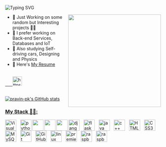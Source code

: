  <!-- <p align="center"><img src="https://i.imgur.com/QjD80Mh.png" width=auto height="300" /></p> -->

![Typing SVG](https://readme-typing-svg.herokuapp.com?font=source+code+pro&color=%23F7F7F7&center=true&duration=4000&lines=Hi+there%F0%9F%91%8B%2C+I+am+Pravin+Kumar+;A+Backend+Developer+/+Programmer%F0%9F%A7%91%E2%80%8D%F0%9F%92%BB)

<!-- # Hi there , I'm PK👋 -->

<!-- **pravin-pk/pravin-pk** is a ✨ _special_ ✨ repository because its `README.md` (this file) appears on your GitHub profile. -->

<!-- Here are some ideas to get you started: -->
  <img width="300px" align="right" src="https://user-images.githubusercontent.com/65854432/131634214-91274d8f-4f2f-4a91-bee8-276f5c3069eb.gif"/>


- 🔭 Just Working on some random but Interesting projects 😶‍🌫️
- 🤔 I prefer working on Back-end Services, Databases and IoT
- 🌱 Also studying Self-driving cars, Designing and Physics
- 📑 Here's [My Resume](https://drive.google.com/file/d/1Eio-XfHbrSM6b2BfalTmFjCqA2A-OWi1/view)
<!-- - 👯 I’m looking to collaborate on ... -->

<!-- - 💬 Ask me about ... -->
<!-- - 📫 How to reach me: 


*LinkdIn : * -->
<!-- - 😄 Pronouns: ...
- ⚡ Fun fact: ...
 -->
 <br>

<div>
<a href="https://linkedin.com/in/pravinkumar-pk" target="_blank">&nbsp;&nbsp;&nbsp;&nbsp;&nbsp;
<img src="https://img.shields.io/badge/LinkedIn-0A66C2.svg?style=for-the-badge&logo=linkedin&logoColor=white" alt="https://www.linkedin.com/in/pravinkumar-pk/" height="30">
<!-- <a href="https://www.hackerrank.com/pk_pravin" target="_blank">&nbsp;&nbsp;&nbsp;&nbsp;&nbsp;
<img src="https://img.shields.io/badge/Hackerrank-2EC866.svg?style=for-the-badge&logo=hackerrank&logoColor=black" alt="https://www.hackerrank.com/pk_pravin" height="30"></a> -->
<br><br>
</div>


![pravin-pk's GitHub stats](https://github-readme-stats.vercel.app/api?username=pravin-pk&hide=contribs,prs&count_private=true&show_icons=true&theme=dark)
 
<!-- ![Top Langs](https://github-readme-stats.vercel.app/api/top-langs/?username=pravin-pk&theme=dark&layout=compact) -->


### My Stack 🧑‍💻:

<img align="left" alt="Visual Studio Code" width="36px" src="https://cdn.jsdelivr.net/gh/devicons/devicon/icons/vscode/vscode-original.svg" style="padding-right:10px;" />
<img align="left" alt="python" width="36px" src="https://cdn.jsdelivr.net/gh/devicons/devicon/icons/python/python-original.svg" />
<img align="left" alt"jupyter notebook" width="36px" src="https://cdn.jsdelivr.net/gh/devicons/devicon/icons/jupyter/jupyter-original-wordmark.svg" />
<img align="left" alt"numpy" width="36px" src="https://cdn.jsdelivr.net/gh/devicons/devicon/icons/numpy/numpy-original-wordmark.svg" />
<img align="left" alt"tensorflow" width="36px" src="https://cdn.jsdelivr.net/gh/devicons/devicon/icons/tensorflow/tensorflow-original.svg" />
<img align="left" alt="django" width="36px" src="https://cdn.jsdelivr.net/gh/devicons/devicon/icons/django/django-plain.svg" style="padding-right:10px;" />
<img align="left" alt="flask" width="36px" src="https://cdn.jsdelivr.net/gh/devicons/devicon/icons/flask/flask-original-wordmark.svg" style="padding-right:10px;" />
<img align="left" alt="java" width="36px" src="https://cdn.jsdelivr.net/gh/devicons/devicon/icons/java/java-original.svg" style="padding-right:10px;" />
<img align="left" alt="c++" width="36px" src="https://cdn.jsdelivr.net/gh/devicons/devicon/icons/cplusplus/cplusplus-original.svg" style="padding-right:10px;" />
<img align="left" alt="HTML5" width="36px" src="https://cdn.jsdelivr.net/gh/devicons/devicon/icons/html5/html5-original.svg" style="padding-right:10px;" />
<img align="left" alt="CSS3" width="36px" src="https://cdn.jsdelivr.net/gh/devicons/devicon/icons/css3/css3-original.svg" style="padding-right:10px;" />
<img align="left" alt="MySQL" width="36px" src="https://cdn.jsdelivr.net/gh/devicons/devicon/icons/mysql/mysql-original.svg" style="padding-right:10px;" />
<img align="left" alt="Git" width="36px" src="https://cdn.jsdelivr.net/gh/devicons/devicon/icons/git/git-original.svg" style="padding-right:10px;" />
<img align="left" alt="GitHub" width="36px" src="https://user-images.githubusercontent.com/3369400/139447912-e0f43f33-6d9f-45f8-be46-2df5bbc91289.png" style="padding-right:10px;" />
<img align="left" alt="linux" width="36px" src="https://cdn.jsdelivr.net/gh/devicons/devicon/icons/linux/linux-original.svg" style="padding-right:10px;" />
<img align="left" alt="premierpro" width="36px" src="https://cdn.jsdelivr.net/gh/devicons/devicon/icons/premierepro/premierepro-original.svg" style="padding-right:10px;" />
<img align="left" alt="raspberrypi" width="36px" src="https://cdn.jsdelivr.net/gh/devicons/devicon/icons/raspberrypi/raspberrypi-original.svg" style="padding-right:10px;" />
<img align="left" alt="raspberrypi" width="36px" src="https://cdn.jsdelivr.net/gh/devicons/devicon/icons/mongodb/mongodb-original.svg" style="padding-right:10px;" />

<br>
<br>
<br>


